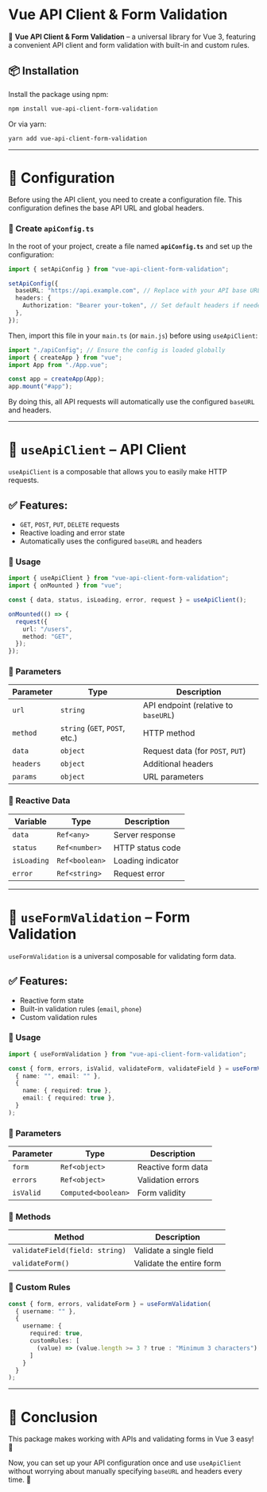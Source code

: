 # Vue API Client & Form Validation

🚀 **Vue API Client & Form Validation** – a universal library for Vue 3, featuring a convenient API client and form validation with built-in and custom rules.

## 📦 Installation

Install the package using npm:
```sh
npm install vue-api-client-form-validation
```

Or via yarn:
```sh
yarn add vue-api-client-form-validation
```

---

# 📌 Configuration

Before using the API client, you need to create a configuration file. This configuration defines the base API URL and global headers.

### 📌 Create `apiConfig.ts`

In the root of your project, create a file named **`apiConfig.ts`** and set up the configuration:

```ts
import { setApiConfig } from "vue-api-client-form-validation";

setApiConfig({
  baseURL: "https://api.example.com", // Replace with your API base URL
  headers: {
    Authorization: "Bearer your-token", // Set default headers if needed
  },
});
```

Then, import this file in your `main.ts` (or `main.js`) before using `useApiClient`:

```ts
import "./apiConfig"; // Ensure the config is loaded globally
import { createApp } from "vue";
import App from "./App.vue";

const app = createApp(App);
app.mount("#app");
```

By doing this, all API requests will automatically use the configured `baseURL` and headers.

---

# 📌 `useApiClient` – API Client

`useApiClient` is a composable that allows you to easily make HTTP requests.

## ✅ Features:
- `GET`, `POST`, `PUT`, `DELETE` requests
- Reactive loading and error state
- Automatically uses the configured `baseURL` and headers

### 📌 Usage

```ts
import { useApiClient } from "vue-api-client-form-validation";
import { onMounted } from "vue";

const { data, status, isLoading, error, request } = useApiClient();

onMounted(() => {
  request({
    url: "/users",
    method: "GET",
  });
});
```

### 📜 Parameters
| Parameter  | Type                 | Description |
|------------|---------------------|-------------|
| `url`      | `string`             | API endpoint (relative to `baseURL`) |
| `method`   | `string` (`GET`, `POST`, etc.) | HTTP method |
| `data`     | `object`             | Request data (for `POST`, `PUT`) |
| `headers`  | `object`             | Additional headers |
| `params`   | `object`             | URL parameters |

### 🔄 Reactive Data
| Variable   | Type     | Description |
|------------|--------|-------------|
| `data`     | `Ref<any>` | Server response |
| `status`   | `Ref<number>` | HTTP status code |
| `isLoading` | `Ref<boolean>` | Loading indicator |
| `error`    | `Ref<string>` | Request error |

---

# 📌 `useFormValidation` – Form Validation

`useFormValidation` is a universal composable for validating form data.

## ✅ Features:
- Reactive form state
- Built-in validation rules (`email`, `phone`)
- Custom validation rules

### 📌 Usage

```ts
import { useFormValidation } from "vue-api-client-form-validation";

const { form, errors, isValid, validateForm, validateField } = useFormValidation(
  { name: "", email: "" },
  {
    name: { required: true },
    email: { required: true },
  }
);
```

### 📜 Parameters
| Parameter  | Type   | Description |
|------------|------|-------------|
| `form`    | `Ref<object>` | Reactive form data |
| `errors`  | `Ref<object>` | Validation errors |
| `isValid` | `Computed<boolean>` | Form validity |

### 🔄 Methods
| Method         | Description |
|--------------|-------------|
| `validateField(field: string)` | Validate a single field |
| `validateForm()` | Validate the entire form |

### 🔧 Custom Rules
```ts
const { form, errors, validateForm } = useFormValidation(
  { username: "" },
  {
    username: {
      required: true,
      customRules: [
        (value) => (value.length >= 3 ? true : "Minimum 3 characters")
      ]
    }
  }
);
```

---

# 🎯 Conclusion

This package makes working with APIs and validating forms in Vue 3 easy! 🚀

Now, you can set up your API configuration once and use `useApiClient` without worrying about manually specifying `baseURL` and headers every time. 🎯